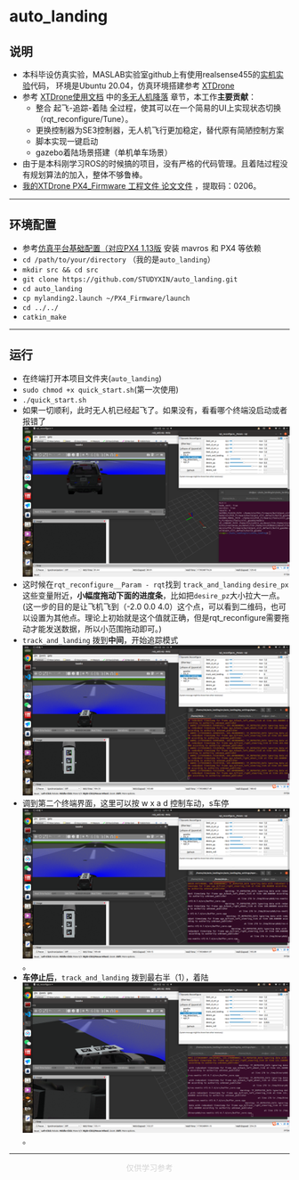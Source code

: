 # auto_landing
## 说明
- 本科毕设仿真实验，MASLAB实验室github上有使用realsense455的[实机实验](https://github.com/HITSZ-MAS/auto_landing)代码， 环境是Ubuntu 20.04，仿真环境搭建参考 [XTDrone](https://github.com/robin-shaun/XTDrone/tree/master)
- 参考 [XTDrone使用文档](https://www.yuque.com/xtdrone/manual_cn) 中的[多无人机降落](https://www.yuque.com/xtdrone/manual_cn/precision_landing) 章节，本工作**主要贡献**：
    - 整合 起飞-追踪-着陆 全过程，使其可以在一个简易的UI上实现状态切换（rqt_reconfigure/Tune）。
    - 更换控制器为SE3控制器，无人机飞行更加稳定，替代原有简陋控制方案
    - 脚本实现一键启动
    - gazebo着陆场景搭建（单机单车场景）
- 由于是本科刚学习ROS的时候搞的项目，没有严格的代码管理。且着陆过程没有规划算法的加入，整体不够鲁棒。
- [我的XTDrone PX4_Firmware 工程文件 论文文件](https://pan.baidu.com/s/1nRMLu1X8nQfmc9oagIE2JA) ，提取码：0206。

---

## 环境配置
<!-- - **建议先跑通XTDrone[多无人机降落](https://www.yuque.com/xtdrone/manual_cn/precision_landing)历程** -->
- 参考[仿真平台基础配置（对应PX4 1.13版](https://www.yuque.com/xtdrone/manual_cn/basic_config_13) 安装 mavros 和 PX4 等依赖
- `cd /path/to/your/directory` （我的是`auto_landing`）
- `mkdir src && cd src`
- `git clone https://github.com/STUDYXIN/auto_landing.git`
- `cd auto_landing`
- `cp mylanding2.launch ~/PX4_Firmware/launch`
- `cd ../../`
- `catkin_make`

---

## 运行
- 在终端打开本项目文件夹(`auto_landing`)
- `sudo chmod +x quick_start.sh`(第一次使用)
- `./quick_start.sh`
- 如果一切顺利，此时无人机已经起飞了。如果没有，看看哪个终端没启动或者报错了 ![起飞](pictures/arm.png)
- 这时候在`rqt_reconfigure__Param - rqt`找到 `track_and_landing` `desire_px` 这些变量附近，**小幅度拖动下面的进度条**，比如把`desire_pz`大小拉大一点。(这一步的目的是让飞机飞到（-2.0 0.0 4.0）这个点，可以看到二维码，也可以设置为其他点。理论上初始就是这个值就正确，但是rqt_reconfigure需要拖动才能发送数据，所以小范围拖动即可。)
- `track_and_landing` 拨到**中间**，开始追踪模式![see_tag](pictures/see_tag.png)
- 调到第二个终端界面，这里可以按 w x a d 控制车动，s车停![move_car](pictures/move_car.png)。
- **车停止后**，`track_and_landing` 拨到最右半（1），着陆![land](pictures/land.png)。

---
<p style="color: lightgray; text-align: center;">仅供学习参考</p>
